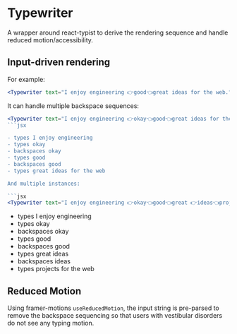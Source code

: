 # Typewriter
A wrapper around react-typist to derive the rendering sequence
and handle reduced motion/accessibility.

## Input-driven rendering
For example:
```jsx
<Typewriter text="I enjoy engineering 👉good👈great ideas for the web." />
```

It can handle multiple backspace sequences:
```jsx
<Typewriter text="I enjoy engineering 👉okay👈good👈great ideas for the web." />
```jsx

- types I enjoy engineering
- types okay
- backspaces okay
- types good
- backspaces good
- types great ideas for the web

And multiple instances:

```jsx
<Typewriter text="I enjoy engineering 👉okay👈good👈great 👉ideas👈projects for the web." />
```
- types I enjoy engineering
- types okay
- backspaces okay
- types good
- backspaces good
- types great ideas
- backspaces ideas
- types projects for the web

## Reduced Motion
Using framer-motions `useReducedMotion`, the input string is pre-parsed to remove the backspace sequencing so that users with vestibular disorders do not see any typing motion.
